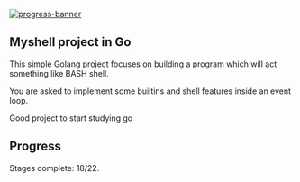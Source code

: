 [![progress-banner](https://backend.codecrafters.io/progress/shell/ae35495e-8499-4d9c-8812-b18d477d1d7c)](https://app.codecrafters.io/users/codecrafters-bot?r=2qF)

## Myshell project in Go

This simple Golang project focuses on building a program which will act something like BASH shell.

You are asked to implement some builtins and shell features inside an event loop.

Good project to start studying go

## Progress

Stages complete: 18/22.